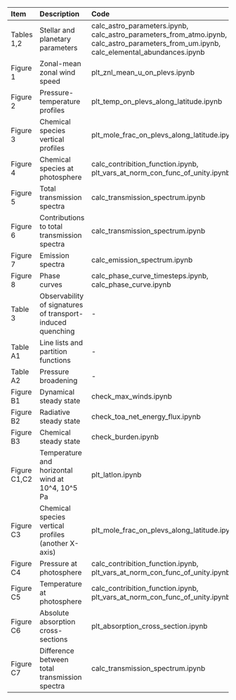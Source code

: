 | Item | Description | Code |
|:-----|:------------|:-----|
| Tables 1,2 | Stellar and planetary parameters | calc_astro_parameters.ipynb,<br />calc_astro_parameters_from_atmo.ipynb,<br />calc_astro_parameters_from_um.ipynb,<br />calc_elemental_abundances.ipynb |
| Figure 1 | Zonal-mean zonal wind speed | plt_znl_mean_u_on_plevs.ipynb |
| Figure 2 | Pressure-temperature profiles | plt_temp_on_plevs_along_latitude.ipynb |
| Figure 3 | Chemical species vertical profiles | plt_mole_frac_on_plevs_along_latitude.ipynb |
| Figure 4 | Chemical species at photosphere | calc_contribition_function.ipynb,<br />plt_vars_at_norm_con_func_of_unity.ipynb |
| Figure 5 | Total transmission spectra | calc_transmission_spectrum.ipynb |
| Figure 6 | Contributions to total transmission spectra | calc_transmission_spectrum.ipynb |
| Figure 7 | Emission spectra | calc_emission_spectrum.ipynb |
| Figure 8 | Phase curves | calc_phase_curve_timesteps.ipynb,<br />calc_phase_curve.ipynb |
| Table 3 |  Observability of signatures of transport-induced quenching | - |
| Table A1 | Line lists and partition functions | - |
| Table A2 | Pressure broadening | - |
| Figure B1 | Dynamical steady state | check_max_winds.ipynb |
| Figure B2 | Radiative steady state | check_toa_net_energy_flux.ipynb |
| Figure B3 | Chemical steady state | check_burden.ipynb |
| Figure C1,C2 | Temperature and horizontal wind at 10^4, 10^5 Pa | plt_latlon.ipynb |
| Figure C3 | Chemical species vertical profiles (another X-axis) | plt_mole_frac_on_plevs_along_latitude.ipynb |
| Figure C4 | Pressure at photosphere | calc_contribition_function.ipynb,<br />plt_vars_at_norm_con_func_of_unity.ipynb |
| Figure C5 | Temperature at photosphere | calc_contribition_function.ipynb,<br />plt_vars_at_norm_con_func_of_unity.ipynb |
| Figure C6 | Absolute absorption cross-sections | plt_absorption_cross_section.ipynb |
| Figure C7 | Difference between total transmission spectra | calc_transmission_spectrum.ipynb |